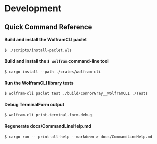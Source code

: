 # Development

## Quick Command Reference

#### Build and install the WolframCLI paclet

```shell
$ ./scripts/install-paclet.wls
```

#### Build and install the `$ wolfram` command-line tool

```shell
$ cargo install --path ./crates/wolfram-cli
```

#### Run the WolframCLI library tests

```shell
$ wolfram-cli paclet test ./build/ConnorGray__WolframCLI ./Tests
```

#### Debug TerminalForm output

```
$ wolfram-cli print-terminal-form-debug
```

#### Regenerate docs/CommandLineHelp.md

```
$ cargo run -- print-all-help --markdown > docs/CommandLineHelp.md
```
